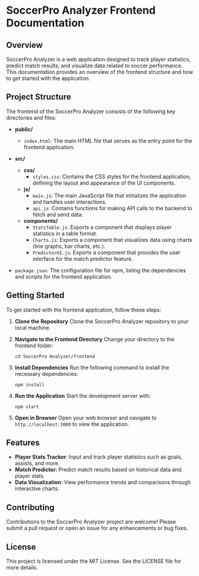 # SoccerPro Analyzer Frontend Documentation

## Overview
SoccerPro Analyzer is a web application designed to track player statistics, predict match results, and visualize data related to soccer performance. This documentation provides an overview of the frontend structure and how to get started with the application.

## Project Structure
The frontend of the SoccerPro Analyzer consists of the following key directories and files:

- **public/**
  - `index.html`: The main HTML file that serves as the entry point for the frontend application.

- **src/**
  - **css/**
    - `styles.css`: Contains the CSS styles for the frontend application, defining the layout and appearance of the UI components.
  - **js/**
    - `main.js`: The main JavaScript file that initializes the application and handles user interactions.
    - `api.js`: Contains functions for making API calls to the backend to fetch and send data.
  - **components/**
    - `StatsTable.js`: Exports a component that displays player statistics in a table format.
    - `Charts.js`: Exports a component that visualizes data using charts (line graphs, bar charts, etc.).
    - `PredictorUI.js`: Exports a component that provides the user interface for the match predictor feature.

- `package.json`: The configuration file for npm, listing the dependencies and scripts for the frontend application.

## Getting Started
To get started with the frontend application, follow these steps:

1. **Clone the Repository**
   Clone the SoccerPro Analyzer repository to your local machine.

2. **Navigate to the Frontend Directory**
   Change your directory to the frontend folder:
   ```
   cd SoccerPro Analyzer/frontend
   ```

3. **Install Dependencies**
   Run the following command to install the necessary dependencies:
   ```
   npm install
   ```

4. **Run the Application**
   Start the development server with:
   ```
   npm start
   ```

5. **Open in Browser**
   Open your web browser and navigate to `http://localhost:3000` to view the application.

## Features
- **Player Stats Tracker**: Input and track player statistics such as goals, assists, and more.
- **Match Predictor**: Predict match results based on historical data and player stats.
- **Data Visualization**: View performance trends and comparisons through interactive charts.

## Contributing
Contributions to the SoccerPro Analyzer project are welcome! Please submit a pull request or open an issue for any enhancements or bug fixes.

## License
This project is licensed under the MIT License. See the LICENSE file for more details.
